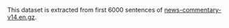 This dataset is extracted from first 6000 sentences of [news-commentary-v14.en.gz](http://data.statmt.org/news-commentary/v14/training-monolingual/).
